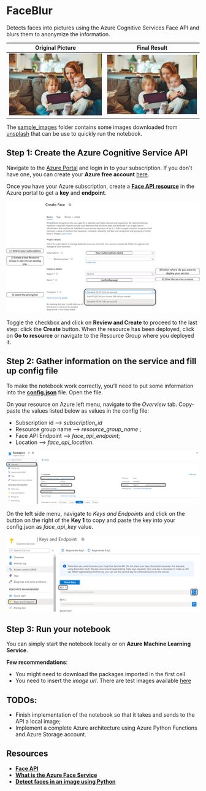 # FaceBlur
Detects faces into pictures using the Azure Cognitive Services Face API and blurs them to anonymize the information.

**Original Picture**             |  **Final Result**
:-------------------------:|:-------------------------:
![](./docs/imgs/origin.png)  |  ![](./docs/imgs/blurred_img.jpg)

The [sample_images](./sample_images/) folder contains some images downloaded from [unsplash](https://unsplash.com/) that can be use to quickly run the notebook. 

## Step 1: Create the Azure Cognitive Service API
Navigate to the [Azure Portal](portal.azure.com) and login in to your subscription. If you don't have one, you can create your **Azure free account** [here](https://azure.microsoft.com/en-us/free/). 

Once you have your Azure subscription, create a [**Face API resource**](https://portal.azure.com/#create/Microsoft.CognitiveServicesFace) in the Azure portal to get a **key** and **endpoint**. 

![Face API Service Creation](./docs/imgs/FaceAPIServiceCreation.png)

Toggle the checkbox and click on **Review and Create** to proceed to the last step: click the **Create** button. When the resource has been deployed, click on **Go to resource** or navigate to the Resource Group where you deployed it. 

## Step 2: Gather information on the service and fill up config file
To make the notebook work correctly, you'll need to put some information into the [**config.json**](https://github.com/guendas/FaceBlur/blob/master/notebook/config.json) file. Open the file.

On your resource on Azure left menu, navigate to the *Overview* tab. Copy-paste the values listed below as values in the config file:

* Subscription id --> *subscription_id*
* Resource group name --> *resource_group_name* ;
* Face API Endpoint --> *face_api_endpoint*;
* Location --> *face_api_location*.

![Face API Overview](./docs/imgs/FaceAPIOverview.png)

On the left side menu, navigate to *Keys and Endpoints* and click on the button on the right of the **Key 1** to copy and paste the key into your config.json as *face_api_key* value.

![Face API Overview](./docs/imgs/FaceAPIKeys.png)

## Step 3: Run your notebook
You can simply start the notebook locally or on **Azure Machine Learning Service**.

**Few recommendations**:
* You might need to download the packages imported in the first cell
* You need to insert the *image url*. There are test images available [here](./sample_images/)

## TODOs:
* Finish implementation of the notebook so that it takes and sends to the API a local image;
* Implement a complete Azure architecture using Azure Python Functions and Azure Storage account.

## Resources
* [**Face API**](https://azure.microsoft.com/en-us/services/cognitive-services/face/#get-started)
* [**What is the Azure Face Service**](https://docs.microsoft.com/en-us/azure/cognitive-services/face/overview)
* [**Detect faces in an image using Python**](https://docs.microsoft.com/en-us/azure/cognitive-services/face/quickstarts/python)